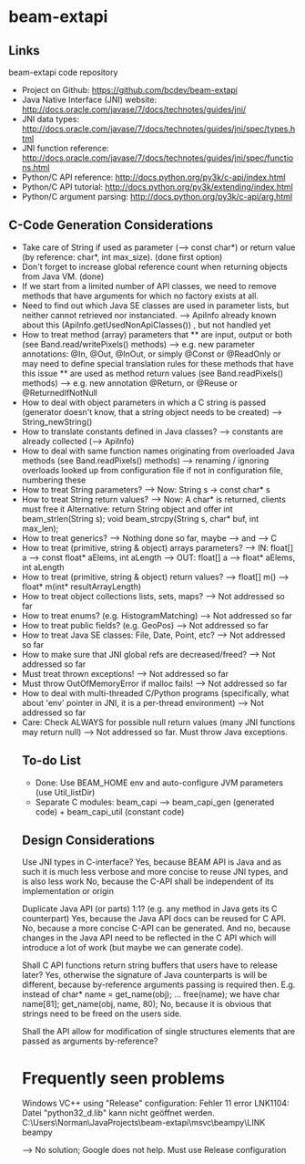 beam-extapi
===========

Links
-----
beam-extapi code repository  

* Project on Github: https://github.com/bcdev/beam-extapi
* Java Native Interface (JNI) website:  http://docs.oracle.com/javase/7/docs/technotes/guides/jni/
* JNI data types:	http://docs.oracle.com/javase/7/docs/technotes/guides/jni/spec/types.html
* JNI function reference: http://docs.oracle.com/javase/7/docs/technotes/guides/jni/spec/functions.html
* Python/C API reference:	http://docs.python.org/py3k/c-api/index.html
* Python/C API tutorial:	http://docs.python.org/py3k/extending/index.html
* Python/C argument parsing:  http://docs.python.org/py3k/c-api/arg.html


C-Code Generation Considerations
--------------------------------

* Take care of String if used as parameter (--> const char*) or return value (by reference: char*, int max_size). (done first option)
* Don't forget to increase global reference count when returning objects from Java VM.  (done)
* If we start from a limited number of API classes, we need to remove methods that have arguments for which no factory exists at all.
* Need to find out which Java SE classes are used in parameter lists, but neither cannot retrieved nor instanciated.
  --> ApiInfo already known about this (ApiInfo.getUsedNonApiClasses()) , but not handled yet
* How to treat method (array) parameters that
** are input, output or both  (see Band.read/writePixels() methods)
  --> e.g. new parameter annotations: @In, @Out, @InOut, or simply @Const or @ReadOnly
      or may need to define special translation rules for these methods that have this issue
** are used as method return values (see Band.readPixels() methods)
  --> e.g. new annotation @Return, or @Reuse or @ReturnedIfNotNull
* How to deal with object parameters in which a C string is passed (generator doesn't know, that a string object needs to be created)
   --> String_newString()
* How to translate constants defined in Java classes?
   --> constants are already collected (--> ApiInfo)
* How to deal with same function names originating from overloaded Java methods   (see Band.readPixels() methods)
   --> renaming / ignoring overloads looked up from configuration file
       if not in configuration file, numbering these
* How to treat String parameters?
  --> Now: String s -> const char* s
* How to treat String return values?
  --> Now: A char* is returned, clients must free it
      Alternative: return String object and offer
         int beam_strlen(String s);
         void beam_strcpy(String s, char* buf, int max_len);
* How to treat generics?
  --> Nothing done so far, maybe <T> --> <Object> and <T extends C> --> C
* How to treat (primitive, string & object) arrays parameters?
  --> IN:   float[] a --> const float* aElems, int aLength
  --> OUT:  float[] a --> float* aElems, int aLength
* How to treat (primitive, string & object) return values?
  -->  float[] m() --> float* m(int* resultArrayLength)
* How to treat object collections lists, sets, maps?
  --> Not addressed so far
* How to treat enums? (e.g. HistogramMatching)
  --> Not addressed so far
* How to treat public fields? (e.g. GeoPos)
  --> Not addressed so far
* How to treat Java SE classes: File, Date, Point, etc?
  --> Not addressed so far
* How to make sure that JNI global refs are decreased/freed?
  --> Not addressed so far
* Must treat thrown exceptions!
  --> Not addressed so far
* Must throw OutOfMemoryError if malloc fails!
  --> Not addressed so far
* How to deal with multi-threaded C/Python programs (specifically, what about 'env' pointer in JNI, it is a per-thread environment)
  --> Not addressed so far
* Care: Check ALWAYS for possible null return values (many JNI functions may return null)
  --> Not addressed so far. Must throw Java exceptions.

To-do List
----------

* Done: Use BEAM_HOME env and auto-configure JVM parameters (use Util_listDir)
* Separate C modules: beam_capi --> beam_capi_gen (generated code) + beam_capi_util (constant code)


Design Considerations
---------------------

Use JNI types in C-interface?
    Yes, because BEAM API is Java and as such it is much less verbose and more concise to reuse JNI types, and is also less work
    No, because the C-API shall be independent of its implementation or origin

Duplicate Java API (or parts) 1:1?  (e.g. any method in Java gets its C counterpart)
    Yes, because the Java API docs can be reused for C API.
    No, because a more concise C-API can be generated. And no, because changes in the Java API need to be reflected in the C API
     which will introduce a lot of work (but maybe we can generate code).

Shall C API functions return string buffers that users have to release later?
    Yes, otherwise the signature of Java counterparts is will be different, because by-reference arguments passing is required then.
         E.g. instead of
              char* name = get_name(obj);
              ...
              free(name);
         we have
              char name[81];
              get_name(obj, name, 80);
    No, because it is obvious that strings need to be freed on the users side.

Shall the API allow for modification of single structures elements that are passed as arguments by-reference?


Frequently seen problems
========================

Windows VC++ using "Release" configuration:
Fehler	11	error LNK1104: Datei "python32_d.lib" kann nicht geöffnet werden.	C:\Users\Norman\JavaProjects\beam-extapi\msvc\beampy\LINK	beampy

--> No solution; Google does not help. Must use Release configuration

